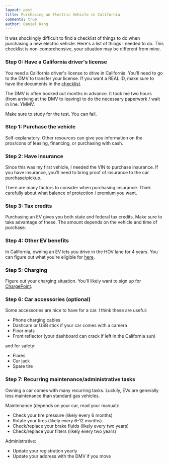 ```yaml
---
layout: post
title: Purchasing an Electric Vehicle in California
comments: true
author: Daniel Kang
---
```



It was shockingly difficult to find a checklist of things to do when purchasing a new electric
vehicle. Here's a list of things I needed to do. This checklist is non-comprehensive, your situation
may be different from mine.


### Step 0: Have a California driver's license

You need a California driver's license to drive in California. You'll need to go to the DMV to
transfer your license. If you want a REAL ID, make sure to have the documents in the [checklist](https://realid.dmv.ca.gov/your-real-id-checklist/).

The DMV is often booked out months in advance. It took me two hours (from arriving at the DMV to
leaving) to do the necessary paperwork / wait in line. YMMV.

Make sure to study for the test. You can fail.


### Step 1: Purchase the vehicle

Self-explanatory. Other resources can give you information on the pros/cons of leasing, financing,
or purchasing with cash.


### Step 2: Have insurance

Since this was my first vehicle, I needed the VIN to purchase insurance. If you have insurance,
you'll need to bring proof of insurance to the car purchase/pickup.

There are many factors to consider when purchasing insurance. Think carefully about what balance of
protection / premium you want.


### Step 3: Tax credits

Purchasing an EV gives you both state and federal tax credits. Make sure to take advantage of these.
The amount depends on the vehicle and time of purchase.


### Step 4: Other EV benefits

In California, owning an EV lets you drive in the HOV lane for 4 years. You can figure out what
you're eligible for [here](https://www.dmv.ca.gov/portal/dmv/?1dmy&urile=wcm:path:/dmv_content_en/dmv/vr/decal).


### Step 5: Charging

Figure out your charging situation. You'll likely want to sign up for [ChargePoint](https://www.chargepoint.com/).


### Step 6: Car accessories (optional)

Some accessories are nice to have for a car. I think these are useful:
- Phone charging cables
- Dashcam or USB stick if your car comes with a camera
- Floor mats
- Front reflector (your dashboard can crack if left in the California sun)

and for safety:
- Flares
- Car jack
- Spare tire


### Step 7: Recurring maintenance/administrative tasks

Owning a car comes with many recurring tasks. Luckily, EVs are generally less maintenance than
standard gas vehicles.

Maintenance (depends on your car, read your manual):
- Check your tire pressure (likely every 6 months)
- Rotate your tires (likely every 6-12 months)
- Check/replace your brake fluids (likely every two years)
- Check/replace your filters (likely every two years)

Administrative:
- Update your registration yearly
- Update your address with the DMV if you move
